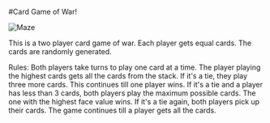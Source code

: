 #Card Game of War!



![Maze](Images/CardWar.gif)


This is a two player card game of war. Each player gets equal cards. The cards are randomly generated. 

Rules:
Both players take turns to play one card at a time.
The player playing the highest cards gets all the cards from the stack.
If it's a tie, they play three more cards. This continues till one player wins.
If it's a tie and a player has less than 3 cards, both players play the maximum possible cards. The one with the highest face value wins.
If it's a tie again, both players pick up their cards.
The game continues till a player gets all the cards.
